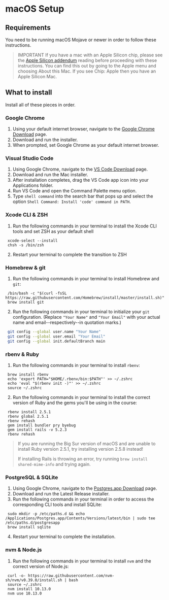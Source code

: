 # macOS Setup

## Requirements

You need to be running macOS Mojave or newer in order to follow these
instructions.

> IMPORTANT If you have a mac with an Apple Silicon chip, please see the [Apple
> Silicon addendum] reading before proceeding with these instructions. You can
> find this out by going to the Apple menu and choosing About this Mac.  If you
> see Chip: Apple then you have an Apple Silicon Mac.

[Apple Silicon addendum]: apple-silicon-addendum.md

## What to install

Install all of these pieces in order.

### Google Chrome

1. Using your default internet browser, navigate to the [Google Chrome Download]
   page.
2. Download and run the installer.
3. When prompted, set Google Chrome as your default internet browser.

[Google Chrome Download]: https://www.google.com/chrome/

### Visual Studio Code

1. Using Google Chrome, navigate to the [VS Code Download] page.
2. Download and run the Mac installer.
3. After installation completes, drag the VS Code app icon into your
   Applications folder.
4. Run VS Code and open the Command Palette menu option.
5. Type `shell command` into the search bar that pops up and select the option
   `Shell Command: Install 'code' command in PATH`.

[VS Code Download]: https://code.visualstudio.com/Download

### Xcode CLI & ZSH

1. Run the following commands in your terminal to install the Xcode CLI tools
   and set ZSH as your default shell

  ```shell
   xcode-select --install
   chsh -s /bin/zsh
  ```

2. Restart your terminal to complete the transition to ZSH

### Homebrew & git

1. Run the following commands in your terminal to install Homebrew and `git`:

  ```shell
   /bin/bash -c "$(curl -fsSL https://raw.githubusercontent.com/Homebrew/install/master/install.sh)"
   brew install git
  ```

2. Run the following commands in your terminal to initialize your `git`
   configuration. (Replace `"Your Name"` and `"Your Email"` with your actual
   name and email--respectively--in quotation marks.)

  ```sh
   git config --global user.name "Your Name" 
   git config --global user.email "Your Email"
   git config --global init.defaultBranch main
  ```

### rbenv & Ruby

1. Run the following commands in your terminal to install `rbenv`:

  ```shell
   brew install rbenv
   echo 'export PATH="$HOME/.rbenv/bin:$PATH"' >> ~/.zshrc
   echo 'eval "$(rbenv init -)"' >> ~/.zshrc
   source ~/.zshrc
  ```

2. Run the following commands in your terminal to install the correct version of
   Ruby and the gems you'll be using in the course:

  ```shell
   rbenv install 2.5.1
   rbenv global 2.5.1
   rbenv rehash
   gem install bundler pry byebug
   gem install rails -v 5.2.3
   rbenv rehash
  ```

> If you are running the Big Sur version of macOS and are unable to install Ruby
> version 2.5.1, try installing version 2.5.8 instead!
>
> If installing Rails is throwing an error, try running `brew install
> shared-mime-info` and trying again.

### PostgreSQL & SQLite

1. Using Google Chrome, navigate to the [Postgres.app Download] page.
2. Download and run the Latest Release installer.
3. Run the following commands in your terminal in order to access the
   corresponding CLI tools and install SQLite:

  ```shell
   sudo mkdir -p /etc/paths.d && echo /Applications/Postgres.app/Contents/Versions/latest/bin | sudo tee /etc/paths.d/postgresapp
   brew install sqlite
  ```

4. Restart your terminal to complete the installation.

[Postgres.app Download]: https://postgresapp.com/downloads.html

### nvm & Node.js

1. Run the following commands in your terminal to install `nvm` and the correct
   version of Node.js:

  ```shell
   curl -o- https://raw.githubusercontent.com/nvm-sh/nvm/v0.39.0/install.sh | bash
   source ~/.zshrc
   nvm install 10.13.0
   nvm use 10.13.0
  ```
